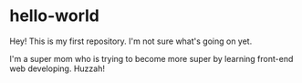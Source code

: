 # hello-world
Hey! This is my first repository. I'm not sure what's going on yet.

I'm a super mom who is trying to become more super by learning front-end web developing. Huzzah!
